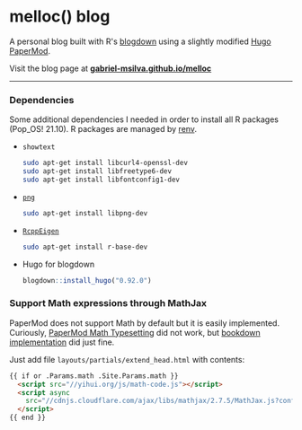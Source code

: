 melloc() blog
=============

A personal blog built with R's [blogdown](https://bookdown.org/yihui/blogdown/) 
using a slightly modified [Hugo PaperMod](https://themes.gohugo.io/themes/hugo-papermod/).

Visit the blog page at [**gabriel-msilva.github.io/melloc**](https://gabriel-msilva.github.io/melloc)

---

### Dependencies

Some additional dependencies I needed in order to install all R packages (Pop_OS! 21.10). 
R packages are managed by [renv](https://rstudio.github.io/renv/articles/renv.html).

* `showtext`

  ```bash
  sudo apt-get install libcurl4-openssl-dev
  sudo apt-get install libfreetype6-dev
  sudo apt-get install libfontconfig1-dev
  ```

* [`png`](https://stackoverflow.com/questions/21800909/cannot-build-r-package-png-fedora-20)

  ```bash
  sudo apt-get install libpng-dev
  ```

* [`RcppEigen`](https://stackoverflow.com/questions/39811872/r-fails-to-install-packages-at-load-stage-under-linuxmint-ubuntu)

  ```bash
  sudo apt-get install r-base-dev
  ```
* Hugo for blogdown

  ```r
  blogdown::install_hugo("0.92.0")
  ```

### Support Math expressions through MathJax

PaperMod does not support Math by default but it is easily implemented.
Curiously, [PaperMod Math Typesetting](https://adityatelange.github.io/hugo-PaperMod/posts/math-typesetting/)
did not work, but [bookdown implementation](https://bookdown.org/yihui/blogdown/templates.html#how-to) did just fine.

Just add file `layouts/partials/extend_head.html` with contents:

```html
{{ if or .Params.math .Site.Params.math }}
  <script src="//yihui.org/js/math-code.js"></script>
  <script async
    src="//cdnjs.cloudflare.com/ajax/libs/mathjax/2.7.5/MathJax.js?config=TeX-MML-AM_CHTML">
  </script>
{{ end }}
```
